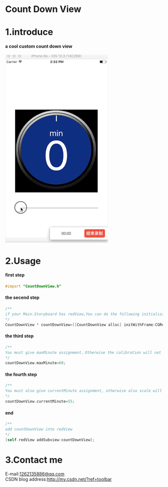 Count Down View
====
# 1.introduce
#### a cool custom count down view<br>
![null](https://github.com/WTCool666/countDownView/blob/master/video.gif)<br>

# 2.Usage 
#### first step
```Objective-C
#import "CountDownView.h"
```

#### the secend step
```Objective-C
/**
if your Main.Storyboard has redView,You can do the following initialization
*/
CountDownView * countDownView=[[CountDownView alloc] initWithFrame:CGRectMake(0, 0, self.redView.bounds.size.width, self.redView.bounds.size.height)];
```

#### the third step
```Objective-C
/**
You must give maxMinute assignment，Otherwise the calibration will not display
*/
countDownView.maxMinute=60;
```

#### the fourth step
```Objective-C
/**
You must also give currentMinute assignment, otherwise also scale will not display
*/
countDownView.currentMinute=55;
```

#### end
```Objective-C
/**
add countDownView into redView
*/
[self.redView addSubview:countDownView];
```
# 3.Contact me
E-mail:1262135886@qq.com<br>
CSDN blog address:http://my.csdn.net/?ref=toolbar
 
